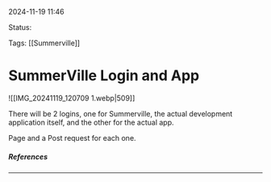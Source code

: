 2024-11-19 11:46

Status:

Tags: [[Summerville]]

# SummerVille Login and App
![[IMG_20241119_120709 1.webp|509]]

There will be 2 logins, one for Summerville, the actual development application itself, and the other for the actual app.

Page and a Post request for each one.



##### References


----
